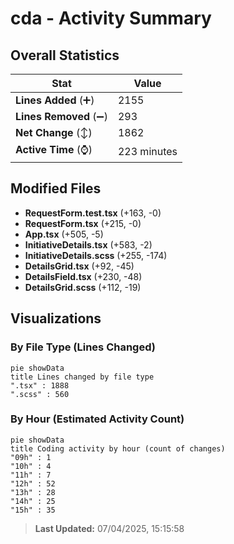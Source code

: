 # cda - Activity Summary 

## Overall Statistics

| Stat                   | Value                                                             |
| ---------------------- | ----------------------------------------------------------------- |
| **Lines Added** (➕)   | 2155                                          |
| **Lines Removed** (➖) | 293                                        |
| **Net Change** (↕)    | 1862                |
| **Active Time** (⌚)   | 223 minutes |


## Modified Files
- **RequestForm.test.tsx** (+163, -0)
- **RequestForm.tsx** (+215, -0)
- **App.tsx** (+505, -5)
- **InitiativeDetails.tsx** (+583, -2)
- **InitiativeDetails.scss** (+255, -174)
- **DetailsGrid.tsx** (+92, -45)
- **DetailsField.tsx** (+230, -48)
- **DetailsGrid.scss** (+112, -19)

## Visualizations

### By File Type (Lines Changed)

```mermaid
pie showData
title Lines changed by file type
".tsx" : 1888
".scss" : 560
```

### By Hour (Estimated Activity Count)

```mermaid
pie showData
title Coding activity by hour (count of changes)
"09h" : 1
"10h" : 4
"11h" : 7
"12h" : 52
"13h" : 28
"14h" : 25
"15h" : 35
```


> **Last Updated:** 07/04/2025, 15:15:58